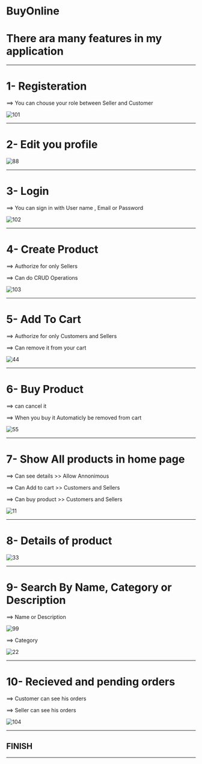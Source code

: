 # BuyOnline


# There ara many features in my application
--------------------------------------------------------
# 1- Registeration
==> You can chouse your role between  Seller and Customer

![101](https://github.com/Daif2811/BuyOnline/assets/114764621/f392f94e-d525-4de4-92a8-5e42a37c8480)

--------------------------------------------------------
# 2- Edit you profile

![88](https://github.com/Daif2811/BuyOnline/assets/114764621/d6dce21d-7d51-4ec7-a405-48e23939434f)

--------------------------------------------------------


# 3- Login
==> You can sign in with User name , Email or Password

![102](https://github.com/Daif2811/BuyOnline/assets/114764621/bc861609-20f8-4615-9a0c-53f355750c0e)

--------------------------------------------------------

# 4- Create Product
==> Authorize for only Sellers 

==> Can do CRUD Operations

![103](https://github.com/Daif2811/BuyOnline/assets/114764621/c2dd6d32-98c4-4ab8-9745-48aa7dab5ae5)

--------------------------------------------------------
# 5- Add To Cart
==> Authorize for only Customers and Sellers

==> Can remove it from your cart

![44](https://github.com/Daif2811/BuyOnline/assets/114764621/3920068a-2b81-41f2-9a40-e58b4f518c15)

--------------------------------------------------------
# 6- Buy Product
==> can cancel it

==> When you buy it Automaticly be removed from cart

![55](https://github.com/Daif2811/BuyOnline/assets/114764621/2803dacb-6df0-4039-825d-84986b8d2041)

--------------------------------------------------------
# 7- Show All products in home page
==> Can see details >> Allow Annonimous

==> Can Add to cart >> Customers and Sellers

==> Can buy product >> Customers and Sellers


![11](https://github.com/Daif2811/BuyOnline/assets/114764621/21cddee7-f046-4069-b4a3-38f0298f3c74)

--------------------------------------------------------
# 8- Details of product

![33](https://github.com/Daif2811/BuyOnline/assets/114764621/c96f7bc0-7f66-4885-8694-63c8f393c5b9)

--------------------------------------------------------
# 9- Search By Name, Category or Description
==> Name or Description

![99](https://github.com/Daif2811/BuyOnline/assets/114764621/ce3be867-95a6-4156-a684-51a93e1c87fc)

==> Category

![22](https://github.com/Daif2811/BuyOnline/assets/114764621/ba116130-e86c-403e-821d-91185fa2f26e)

--------------------------------------------------------
# 10- Recieved and pending orders
==> Customer can see his orders

==> Seller can see his orders

![104](https://github.com/Daif2811/BuyOnline/assets/114764621/9bedbd3a-72d6-4470-a393-ff91142d9a84)

--------------------------------------------------------

## FINISH 
--------------------------------------------------------



